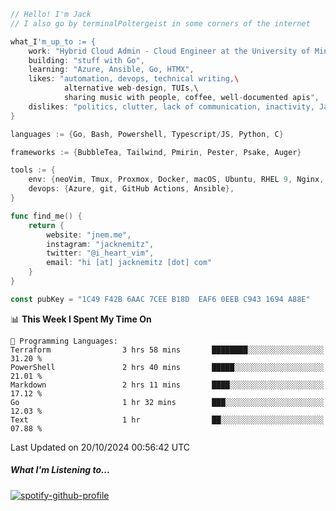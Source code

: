 ```go
// Hello! I'm Jack
// I also go by terminalPoltergeist in some corners of the internet

what_I'm_up_to := {
    work: "Hybrid Cloud Admin - Cloud Engineer at the University of Minnesota",
    building: "stuff with Go",
    learning: "Azure, Ansible, Go, HTMX",
    likes: "automation, devops, technical writing,\
            alternative web-design, TUIs,\
            sharing music with people, coffee, well-documented apis",
    dislikes: "politics, clutter, lack of communication, inactivity, Java",
}

languages := {Go, Bash, Powershell, Typescript/JS, Python, C}

frameworks := {BubbleTea, Tailwind, Pmirin, Pester, Psake, Auger}

tools := {
    env: {neoVim, Tmux, Proxmox, Docker, macOS, Ubuntu, RHEL 9, Nginx, DigitalOcean, Cloudflare},
    devops: {Azure, git, GitHub Actions, Ansible},
}

func find_me() {
    return {
        website: "jnem.me",
        instagram: "jacknemitz",
        twitter: "@i_heart_vim",
        email: "hi [at] jacknemitz [dot] com"
    }
}

const pubKey = "1C49 F42B 6AAC 7CEE B18D  EAF6 0EEB C943 1694 A88E"
```

<!--START_SECTION:waka-->
📊 **This Week I Spent My Time On** 

```text
💬 Programming Languages: 
Terraform                3 hrs 58 mins       ████████░░░░░░░░░░░░░░░░░   31.20 % 
PowerShell               2 hrs 40 mins       █████░░░░░░░░░░░░░░░░░░░░   21.01 % 
Markdown                 2 hrs 11 mins       ████░░░░░░░░░░░░░░░░░░░░░   17.12 % 
Go                       1 hr 32 mins        ███░░░░░░░░░░░░░░░░░░░░░░   12.03 % 
Text                     1 hr                ██░░░░░░░░░░░░░░░░░░░░░░░   07.88 % 
```


 Last Updated on 20/10/2024 00:56:42 UTC
<!--END_SECTION:waka-->

##### What I'm Listening to...

[![spotify-github-profile](https://jnem.me/listening-item?maxAge=2592000)](https://jnem.me/listening)

